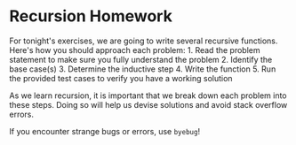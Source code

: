 # Recursion Homework

For tonight's exercises, we are going to write several recursive functions. Here's how you should approach each problem: 1. Read the problem statement to make sure you fully understand the problem 2. Identify the base case(s) 3. Determine the inductive step 4. Write the function 5. Run the provided test cases to verify you have a working solution

As we learn recursion, it is important that we break down each problem into these steps. Doing so will help us devise solutions and avoid stack overflow errors.

If you encounter strange bugs or errors, use `byebug`!



